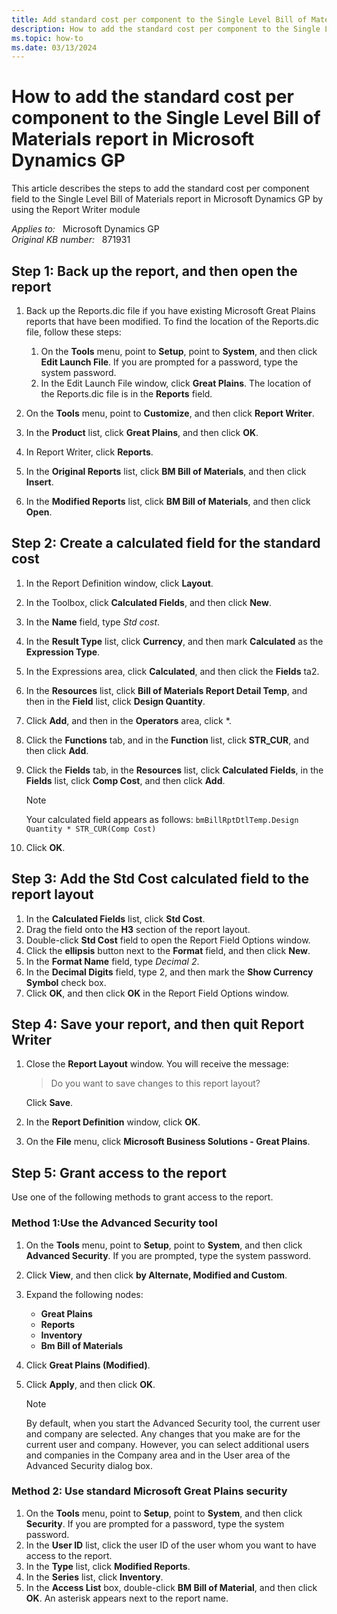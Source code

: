 ```yaml
---
title: Add standard cost per component to the Single Level Bill of Materials report in Microsoft Dynamics GP
description: How to add the standard cost per component to the Single Level Bill of Materials report in Microsoft Dynamics GP.
ms.topic: how-to
ms.date: 03/13/2024
---
```

# How to add the standard cost per component to the Single Level Bill of Materials report in Microsoft Dynamics GP

This article describes the steps to add the standard cost per component field to the Single Level Bill of Materials report in Microsoft Dynamics GP by using the Report Writer module

_Applies to:_ &nbsp; Microsoft Dynamics GP  
_Original KB number:_ &nbsp; 871931

## Step 1: Back up the report, and then open the report

1. Back up the Reports.dic file if you have existing Microsoft Great Plains reports that have been modified. To find the location of the Reports.dic file, follow these steps:

    1. On the **Tools** menu, point to **Setup**, point to **System**, and then click **Edit Launch File**. If you are prompted for a password, type the system password.
    2. In the Edit Launch File window, click **Great Plains**. The location of the Reports.dic file is in the **Reports** field.

2. On the **Tools** menu, point to **Customize**, and then click **Report Writer**.
3. In the **Product** list, click **Great Plains**, and then click **OK**.
4. In Report Writer, click **Reports**.
5. In the **Original Reports** list, click **BM Bill of Materials**, and then click **Insert**.
6. In the **Modified Reports** list, click **BM Bill of Materials**, and then click **Open**.

## Step 2: Create a calculated field for the standard cost

1. In the Report Definition window, click **Layout**.
2. In the Toolbox, click **Calculated Fields**, and then click **New**.
3. In the **Name** field, type *Std cost*.
4. In the **Result Type** list, click **Currency**, and then mark **Calculated** as the **Expression Type**.
5. In the Expressions area, click **Calculated**, and then click the **Fields** ta2.
6. In the **Resources** list, click **Bill of Materials Report Detail Temp**, and then in the **Field** list, click **Design Quantity**.
7. Click **Add**, and then in the **Operators** area, click \*.
8. Click the **Functions** tab, and in the **Function** list, click **STR_CUR**, and then click **Add**.
9. Click the **Fields** tab, in the **Resources** list, click **Calculated Fields**, in the **Fields** list, click **Comp Cost**, and then click **Add**.

    > [!NOTE]
    > Your calculated field appears as follows: `bmBillRptDtlTemp.Design Quantity * STR_CUR(Comp Cost)`
10. Click **OK**.

## Step 3: Add the Std Cost calculated field to the report layout

1. In the **Calculated Fields** list, click **Std Cost**.
2. Drag the field onto the **H3** section of the report layout.
3. Double-click **Std Cost** field to open the Report Field Options window.
4. Click the **ellipsis** button next to the **Format** field, and then click **New**.
5. In the **Format Name** field, type *Decimal 2*.
6. In the **Decimal Digits** field, type 2, and then mark the **Show Currency Symbol** check box.
7. Click **OK**, and then click **OK** in the Report Field Options window.

## Step 4: Save your report, and then quit Report Writer

1. Close the **Report Layout** window. You will receive the message:

    > Do you want to save changes to this report layout?

    Click **Save**.
2. In the **Report Definition** window, click **OK**.
3. On the **File** menu, click **Microsoft Business Solutions - Great Plains**.

## Step 5: Grant access to the report

Use one of the following methods to grant access to the report.

### Method 1:Use the Advanced Security tool

1. On the **Tools** menu, point to **Setup**, point to **System**, and then click **Advanced Security**. If you are prompted, type the system password.
2. Click **View**, and then click **by Alternate, Modified and Custom**.
3. Expand the following nodes:

    - **Great Plains**
    - **Reports**
    - **Inventory**
    - **Bm Bill of Materials**

4. Click **Great Plains (Modified)**.
5. Click **Apply**, and then click **OK**.

    > [!NOTE]
    > By default, when you start the Advanced Security tool, the current user and company are selected. Any changes that you make are for the current user and company. However, you can select additional users and companies in the Company area and in the User area of the Advanced Security dialog box.

### Method 2: Use standard Microsoft Great Plains security

1. On the **Tools** menu, point to **Setup**, point to **System**, and then click **Security**. If you are prompted for a password, type the system password.
2. In the **User ID** list, click the user ID of the user whom you want to have access to the report.
3. In the **Type** list, click **Modified Reports**.
4. In the **Series** list, click **Inventory**.
5. In the **Access List** box, double-click **BM Bill of Material**, and then click **OK**. An asterisk appears next to the report name.

